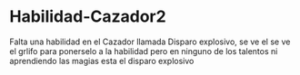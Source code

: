 Habilidad-Cazador2
==================

Falta una habilidad en el Cazador llamada Disparo explosivo, se ve el se ve el grlifo para ponerselo a la habilidad pero en ninguno de los talentos ni aprendiendo las magias esta el disparo explosivo
